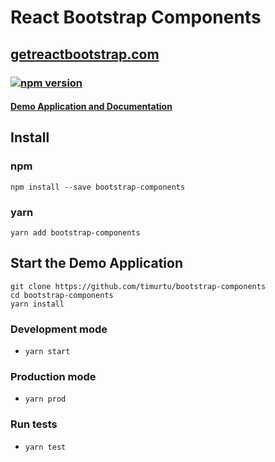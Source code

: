 # React Bootstrap Components

## [getreactbootstrap.com](https://getreactbootstrap.com/)

### [![npm version](https://badge.fury.io/js/bootstrap-components.svg)](https://badge.fury.io/js/bootstrap-components)

#### [Demo Application and Documentation](https://getreactbootstrap.com/)

## Install

### npm
```
npm install --save bootstrap-components
```

### yarn
```
yarn add bootstrap-components
```

## Start the Demo Application
```
git clone https://github.com/timurtu/bootstrap-components
cd bootstrap-components
yarn install
```

### Development mode
- `yarn start`

### Production mode
- `yarn prod`

### Run tests
- `yarn test`
